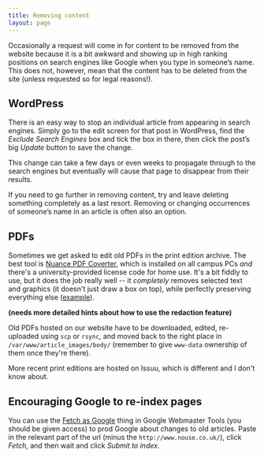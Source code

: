 ```yaml
---
title: Removing content
layout: page
---
```


Occasionally a request will come in for content to be removed from the website because it is a bit awkward and showing up in high ranking positions on search engines like Google when you type in someone’s name.
This does not, however, mean that the content has to be deleted from the site (unless requested so for legal reasons!).

## WordPress

There is an easy way to stop an individual article from appearing in search engines.
Simply go to the edit screen for that post in WordPress, find the *Exclude Search Engines* box and tick the box in there, then click the post’s big *Update* button to save the change.

This change can take a few days or even weeks to propagate through to the search engines but eventually will cause that page to disappear from their results.

If you need to go further in removing content, try and leave deleting something completely as a last resort.
Removing or changing occurrences of someone’s name in an article is often also an option.

## PDFs

Sometimes we get asked to edit old PDFs in the print edition archive.
The best tool is [Nuance PDF Coverter](http://www.york.ac.uk/it-services/it/software/a-z/pdf-converter/#tab-1), which is installed on all campus PCs _and_ there's a university-provided license code for home use.
It's a bit fiddly to use, but it does the job really well -- it _completely_ removes selected text and graphics (it doesn't just draw a box on top), while perfectly preserving everything else ([example](http://www.nouse.co.uk/wp-content/article_images/body/2007/12/08.pdf)).

**(needs more detailed hints about how to use the redaction feature)**

Old PDFs hosted on our website have to be downloaded, edited, re-uploaded using `scp` or `rsync`, and moved back to the right place in `/var/www/article_images/body/` (remember to give `www-data` ownership of them once they're there).

More recent print editions are hosted on Issuu, which is different and I don't know about.

## Encouraging Google to re-index pages

You can use the [Fetch as Google](https://www.google.com/webmasters/tools/googlebot-fetch?siteUrl=http://www.nouse.co.uk/) thing in Google Webmaster Tools (you should be given access) to prod Google about changes to old articles. Paste in the relevant part of the url (minus the `http://www.nouse.co.uk/`), click _Fetch_, and then wait and click _Submit to index_.
